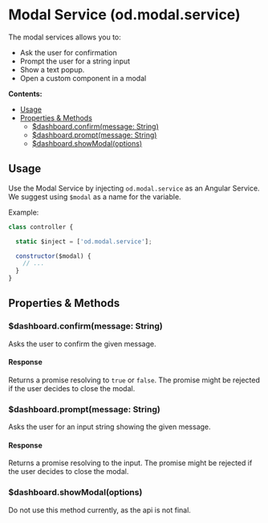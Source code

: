 # Modal Service (od.modal.service)

The modal services allows you to:
- Ask the user for confirmation
- Prompt the user for a string input
- Show a text popup.
- Open a custom component in a modal

**Contents:**
<!-- TOC depthFrom:2 depthTo:3 -->

- [Usage](#usage)
- [Properties & Methods](#properties--methods)
  - [$dashboard.confirm(message: String)](#dashboardconfirmmessage-string)
  - [$dashboard.prompt(message: String)](#dashboardpromptmessage-string)
  - [$dashboard.showModal(options)](#dashboardshowmodaloptions)

<!-- /TOC -->

## Usage

Use the Modal Service by injecting `od.modal.service` as an Angular Service. We suggest using `$modal` as a name for the variable.

Example:
```js
class controller {

  static $inject = ['od.modal.service'];

  constructor($modal) {
    // ...
  }
}
```

## Properties & Methods

### $dashboard.confirm(message: String)

Asks the user to confirm the given message.

#### Response

Returns a promise resolving to `true` or `false`. The promise might be rejected if the user decides to close the modal.

### $dashboard.prompt(message: String)

Asks the user for an input string showing the given message.

#### Response

Returns a promise resolving to the input. The promise might be rejected if the user decides to close the modal.

### $dashboard.showModal(options)

Do not use this method currently, as the api is not final. 